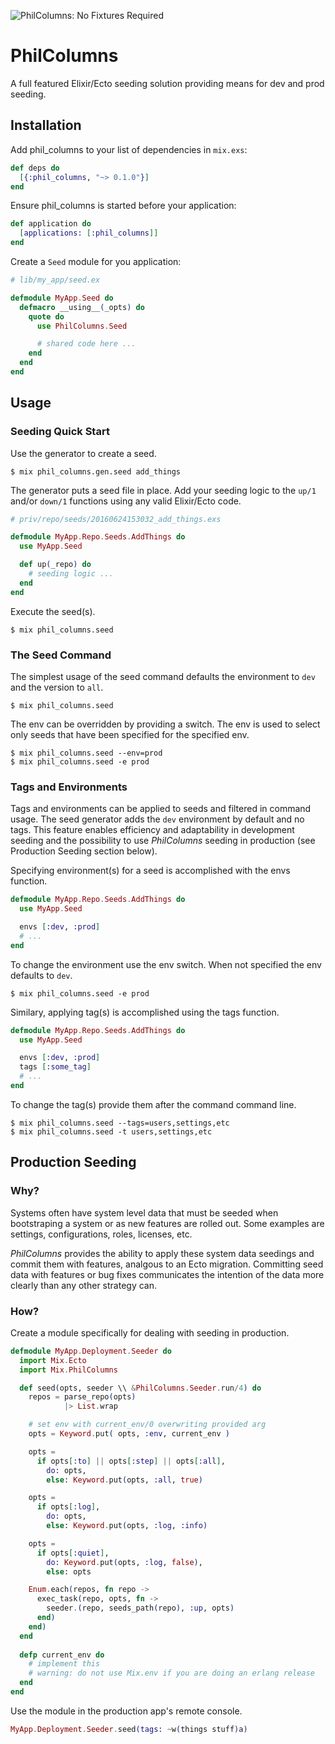 ![PhilColumns: No Fixtures Required](https://raw.githubusercontent.com/midas/phil_columns/master/readme/PhilColumns.png)

# PhilColumns

A full featured Elixir/Ecto seeding solution providing means for dev and prod seeding.


## Installation

Add phil_columns to your list of dependencies in `mix.exs`:

```elixir
def deps do
  [{:phil_columns, "~> 0.1.0"}]
end
```

Ensure phil_columns is started before your application:

```elixir
def application do
  [applications: [:phil_columns]]
end
```

Create a `Seed` module for you application:

```elixir
# lib/my_app/seed.ex

defmodule MyApp.Seed do
  defmacro __using__(_opts) do
    quote do
      use PhilColumns.Seed

      # shared code here ...
    end
  end
end
```

## Usage

### Seeding Quick Start

Use the generator to create a seed.

    $ mix phil_columns.gen.seed add_things

The generator puts a seed file in place.  Add your seeding logic to the `up/1` and/or `down/1` 
functions using any valid Elixir/Ecto code.

```elixir
# priv/repo/seeds/20160624153032_add_things.exs

defmodule MyApp.Repo.Seeds.AddThings do
  use MyApp.Seed

  def up(_repo) do
    # seeding logic ...
  end
end
```

Execute the seed(s).

    $ mix phil_columns.seed

### The Seed Command

The simplest usage of the seed command defaults the environment to `dev` and the version to `all`.

    $ mix phil_columns.seed

The env can be overridden by providing a switch.  The env is used to select only seeds that have been 
specified for the specified env.

    $ mix phil_columns.seed --env=prod
    $ mix phil_columns.seed -e prod

### Tags and Environments

Tags and environments can be applied to seeds and filtered in command usage.  The seed generator adds the `dev` 
environment by default and no tags.  This feature enables efficiency and adaptability in development seeding and 
the possibility to use _PhilColumns_ seeding in production (see Production Seeding section below).

Specifying environment(s) for a seed is accomplished with the envs function.

```elixir
defmodule MyApp.Repo.Seeds.AddThings do
  use MyApp.Seed

  envs [:dev, :prod]
  # ...
end
```

To change the environment use the env switch.  When not specified the env defaults to `dev`.

    $ mix phil_columns.seed -e prod

Similary, applying tag(s) is accomplished using the tags function.

```elixir
defmodule MyApp.Repo.Seeds.AddThings do
  use MyApp.Seed

  envs [:dev, :prod]
  tags [:some_tag]
  # ...
end
```

To change the tag(s) provide them after the command command line.

    $ mix phil_columns.seed --tags=users,settings,etc
    $ mix phil_columns.seed -t users,settings,etc


## Production Seeding

### Why?

Systems often have system level data that must be seeded when bootstraping a system or as new features are rolled out.  Some 
examples are settings, configurations, roles, licenses, etc.

_PhilColumns_ provides the ability to apply these system data seedings and commit them with features, analgous to an Ecto 
migration. Committing seed data with features or bug fixes communicates the intention of the data more clearly than any
other strategy can.

### How?

Create a module specifically for dealing with seeding in production.

```elixir
defmodule MyApp.Deployment.Seeder do
  import Mix.Ecto
  import Mix.PhilColumns

  def seed(opts, seeder \\ &PhilColumns.Seeder.run/4) do
    repos = parse_repo(opts)
            |> List.wrap

    # set env with current_env/0 overwriting provided arg
    opts = Keyword.put( opts, :env, current_env )

    opts =
      if opts[:to] || opts[:step] || opts[:all],
        do: opts,
        else: Keyword.put(opts, :all, true)

    opts =
      if opts[:log],
        do: opts,
        else: Keyword.put(opts, :log, :info)

    opts =
      if opts[:quiet],
        do: Keyword.put(opts, :log, false),
        else: opts

    Enum.each(repos, fn repo ->
      exec_task(repo, opts, fn ->
        seeder.(repo, seeds_path(repo), :up, opts)
      end)
    end)
  end
  
  defp current_env do
    # implement this
    # warning: do not use Mix.env if you are doing an erlang release
  end
end
```

Use the module in the production app's remote console.

```elixir
MyApp.Deployment.Seeder.seed(tags: ~w(things stuff)a)
```
